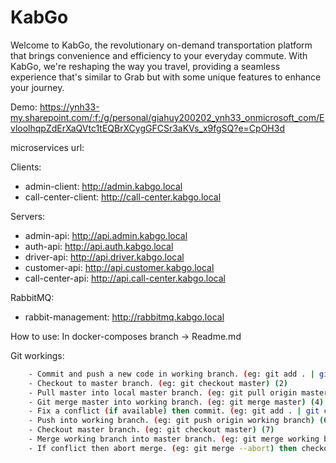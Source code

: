 # KabGo
Welcome to KabGo, the revolutionary on-demand transportation platform that brings convenience and efficiency to your everyday commute. With KabGo, we're reshaping the way you travel, providing a seamless experience that's similar to Grab but with some unique features to enhance your journey.

Demo: https://ynh33-my.sharepoint.com/:f:/g/personal/giahuy200202_ynh33_onmicrosoft_com/EvloolhqpZdErXaQVtc1tEQBrXCygGFCSr3aKVs_x9fgSQ?e=CpOH3d

microservices url:

Clients:
- admin-client: http://admin.kabgo.local
- call-center-client: http://call-center.kabgo.local

Servers:
- admin-api: http://api.admin.kabgo.local
- auth-api: http://api.auth.kabgo.local
- driver-api: http://api.driver.kabgo.local
- customer-api: http://api.customer.kabgo.local
- call-center-api: http://api.call-center.kabgo.local

RabbitMQ:
- rabbit-management: http://rabbitmq.kabgo.local

How to use: In docker-composes branch -> Readme.md


Git workings:
```bash
    - Commit and push a new code in working branch. (eg: git add . | git commit -m "..." | git push -u origin working branch) (1)
    - Checkout to master branch. (eg: git checkout master) (2)
    - Pull master into local master branch. (eg: git pull origin master) (3)
    - Git merge master into working branch. (eg: git merge master) (4)
    - Fix a conflict (if available) then commit. (eg: git add . | git commit -m "...") (5)
    - Push into working branch. (eg: git push origin working branch) (6)
    - Checkout master branch. (eg: git checkout master) (7)
    - Merge working branch into master branch. (eg: git merge working branch) (8)
    - If conflict then abort merge. (eg: git merge --abort) then checkout to working branch (eg: git checkout working branch) and do again from step 2 to step 8.
```
